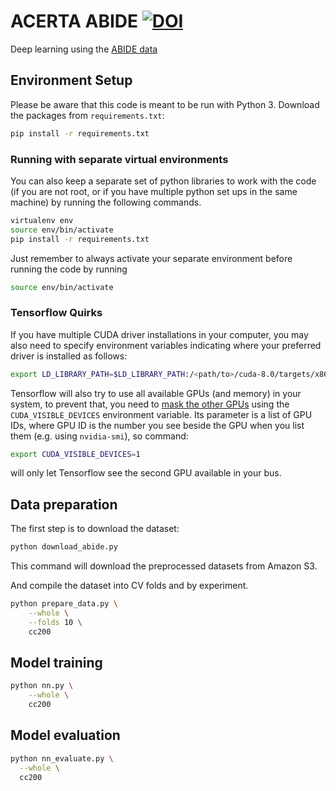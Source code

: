 # ACERTA ABIDE [![DOI](https://zenodo.org/badge/38068726.svg)](https://zenodo.org/badge/latestdoi/38068726)
Deep learning using the [ABIDE data](http://fcon_1000.projects.nitrc.org/indi/abide/)

## Environment Setup

Please be aware that this code is meant to be run with Python 3.
Download the packages from `requirements.txt`:
```bash
pip install -r requirements.txt
```

### Running with separate virtual environments

You can also keep a separate set of python libraries to work with the code (if you are not root, or if you have multiple python set ups in the same machine) by running the following commands.
```bash
virtualenv env
source env/bin/activate
pip install -r requirements.txt
```

Just remember to always activate your separate environment before running the code by running
```bash
source env/bin/activate
```

### Tensorflow Quirks

If you have multiple CUDA driver installations in your computer, you may also need to specify environment variables indicating where your preferred driver is installed as follows:
```bash
export LD_LIBRARY_PATH=$LD_LIBRARY_PATH:/<path/to>/cuda-8.0/targets/x86_64-linux/lib/
```

Tensorflow will also try to use all available GPUs (and memory) in your system, to prevent that, you need to [mask the other GPUs](http://acceleware.com/blog/cudavisibledevices-masking-gpus) using the ```CUDA_VISIBLE_DEVICES``` environment variable. Its parameter is a list of GPU IDs, where GPU ID is the number you see beside the GPU when you list them (e.g. using ```nvidia-smi```), so command:
```bash
export CUDA_VISIBLE_DEVICES=1
```
will only let Tensorflow see the second GPU available in your bus.


## Data preparation

The first step is to download the dataset:

```bash
python download_abide.py
```

This command will download the preprocessed datasets from Amazon S3.

And compile the dataset into CV folds and by experiment.

```bash
python prepare_data.py \
    --whole \
    --folds 10 \
    cc200
```

## Model training

```bash
python nn.py \
    --whole \
    cc200
```

## Model evaluation

```bash
python nn_evaluate.py \
  --whole \
  cc200
```
